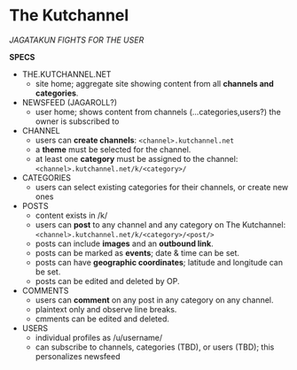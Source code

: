 The Kutchannel
==============

*JAGATAKUN FIGHTS FOR THE USER*

**SPECS**
- THE.KUTCHANNEL.NET
    - site home; aggregate site showing content from all **channels and categories**.
- NEWSFEED (JAGAROLL?)
    - user home; shows content from channels (...categories,users?) the owner is subscribed to
- CHANNEL
    - users can **create channels**: `<channel>.kutchannel.net`
    - a **theme** must be selected for the channel.
    - at least one **category** must be assigned to the channel: `<channel>.kutchannel.net/k/<category>/`
- CATEGORIES
    - users can select existing categories for their channels, or create new ones
- POSTS
    - content exists in /k/
    - users can **post** to any channel and any category on The Kutchannel: `<channel>.kutchannel.net/k/<category>/<post/>`
    - posts can include **images** and an **outbound link**.
    - posts can be marked as **events**; date & time can be set.
    - posts can have **geographic coordinates**; latitude and longitude can be set.
    - posts can be edited and deleted by OP.
- COMMENTS
    - users can **comment** on any post in any category on any channel.
    - plaintext only and observe line breaks.
    - cmments can be edited and deleted.
- USERS
    - individual profiles as /u/username/
    - can subscribe to channels, categories (TBD), or users (TBD); this personalizes newsfeed